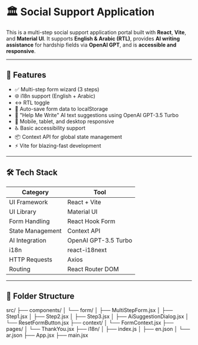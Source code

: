 # 🏛 Social Support Application

This is a multi-step social support application portal built with **React**, **Vite**, and **Material UI**. It supports **English & Arabic (RTL)**, provides **AI writing assistance** for hardship fields via **OpenAI GPT**, and is **accessible and responsive**.

---

## 🚀 Features

- ✅ Multi-step form wizard (3 steps)
- 🌐 i18n support (English + Arabic)
- ↔️ RTL toggle
- 💾 Auto-save form data to localStorage
- 🧠 "Help Me Write" AI text suggestions using OpenAI GPT-3.5 Turbo
- 📱 Mobile, tablet, and desktop responsive
- ♿ Basic accessibility support
- 📦 Context API for global state management
- ⚡ Vite for blazing-fast development

---

## 🛠 Tech Stack

| Category         | Tool                 |
| ---------------- | -------------------- |
| UI Framework     | React + Vite         |
| UI Library       | Material UI          |
| Form Handling    | React Hook Form      |
| State Management | Context API          |
| AI Integration   | OpenAI GPT-3.5 Turbo |
| i18n             | react-i18next        |
| HTTP Requests    | Axios                |
| Routing          | React Router DOM     |

---

## 📂 Folder Structure

src/
├── components/
│ └── form/
│ ├── MultiStepForm.jsx
│ ├── Step1.jsx
│ ├── Step2.jsx
│ ├── Step3.jsx
│ ├── AiSuggestionDialog.jsx
│ └── ResetFormButton.jsx
├── context/
│ └── FormContext.jsx
├── pages/
│ └── ThankYou.jsx
├── i18n/
│ ├── index.js
│ ├── en.json
│ └── ar.json
├── App.jsx
├── main.jsx
